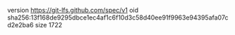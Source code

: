 version https://git-lfs.github.com/spec/v1
oid sha256:13f168de9295dbce1ec4af1c6f10d3c58d40ee91f9963e94395afa07cd2e2ba6
size 1722

